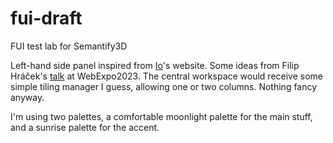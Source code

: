 # fui-draft
FUI test lab for Semantify3D

Left-hand side panel inspired from [Io](https://iolanguage.org/)'s website. Some ideas from Filip Hráček's [talk](https://slideslive.com/39000557/futuristic-ui-how-to-make-users-feel-like-they-re-in-a-scifi-movie?ref=folder-117551) at WebExpo2023. The central workspace would receive some simple tiling manager I guess, allowing one or two columns. Nothing fancy anyway.

I'm using two palettes, a comfortable moonlight palette for the main stuff, and a sunrise palette for the accent.
